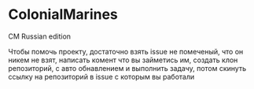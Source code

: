 # ColonialMarines
 CM Russian edition

Чтобы помочь проекту, достаточно взять issue не помеченый, что он никем не взят, написать комент что вы займетись им, создать клон репозиторий, с авто обнавлением и выполнить задачу, потом скинуть ссылку на репозиторий в issue с которым вы работали
